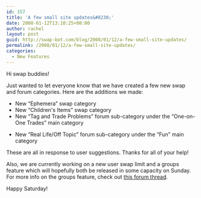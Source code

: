 ```yaml
---
id: 157
title: 'A few small site updates&#8230;'
date: 2008-01-12T13:10:25+00:00
author: rachel
layout: post
guid: http://swap-bot.com/blog/2008/01/12/a-few-small-site-updates/
permalink: /2008/01/12/a-few-small-site-updates/
categories:
  - New Features
---
```

Hi swap buddies!

Just wanted to let everyone know that we have created a few new swap and forum categories. Here are the additions we made:

  * New &#8220;Ephemera&#8221; swap category
  * New &#8220;Children's Items&#8221; swap category
  * New &#8220;Tag and Trade Problems&#8221; forum sub-category under the &#8220;One-on-One Trades&#8221; main category
<div style="display: none">
  <a href="http://howtooearnmoneyonline.com/" title="make money online">make money online</a>
</div>

  * New &#8220;Real Life/Off Topic&#8221; forum sub-category under the &#8220;Fun&#8221; main category

These are all in response to user suggestions. Thanks for all of your help!

Also, we are currently working on a new user swap limit and a groups feature which will hopefully both be released in some capacity on Sunday. For more info on the groups feature, check out [this forum thread](http://www.swap-bot.com/forums/topic/5870).

Happy Saturday! 

<div style="display: none">
  zp8497586rq
</div>